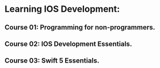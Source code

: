# Learning IOS Development:   

## Course 01: Programming for non-programmers.
## Course 02: IOS Development Essentials.
## Course 03: Swift 5 Essentials.
